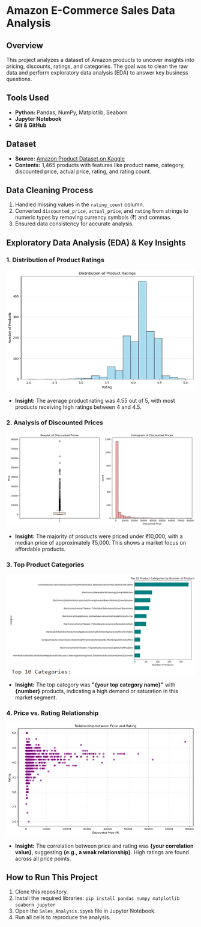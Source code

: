 # Amazon E-Commerce Sales Data Analysis

## Overview
This project analyzes a dataset of Amazon products to uncover insights into pricing, discounts, ratings, and categories. The goal was to clean the raw data and perform exploratory data analysis (EDA) to answer key business questions.

## Tools Used
- **Python:** Pandas, NumPy, Matplotlib, Seaborn
- **Jupyter Notebook**
- **Git & GitHub**

## Dataset
- **Source:** [Amazon Product Dataset on Kaggle](https://www.kaggle.com/datasets/karkavelrajaj/amazon-sales-dataset)
- **Contents:** 1,465 products with features like product name, category, discounted price, actual price, rating, and rating count.

## Data Cleaning Process
1.  Handled missing values in the `rating_count` column.
2.  Converted `discounted_price`, `actual_price`, and `rating` from strings to numeric types by removing currency symbols (₹) and commas.
3.  Ensured data consistency for accurate analysis.

## Exploratory Data Analysis (EDA) & Key Insights

### 1. Distribution of Product Ratings
![Rating Distribution](images/rating_distribution.png)
- **Insight:** The average product rating was  4.55  out of 5, with most products receiving high ratings between 4 and 4.5.

### 2. Analysis of Discounted Prices
![Discounted Prices](images/discounted_prices.png)
- **Insight:** 
The majority of products were priced under ₹10,000, with a median price of approximately ₹5,000. This shows a market focus on affordable products.
### 3. Top Product Categories
![Top Categories](images/top_categories.png)
- **Insight:** The top category was **"{your top category name}"** with **{number}** products, indicating a high demand or saturation in this market segment.

### 4. Price vs. Rating Relationship
![Price vs Rating](images/price_vs_rating.png)
- **Insight:** The correlation between price and rating was **{your correlation value}**, suggesting **{e.g., a weak relationship}**. High ratings are found across all price points.

## How to Run This Project
1.  Clone this repository.
2.  Install the required libraries: `pip install pandas numpy matplotlib seaborn jupyter`
3.  Open the `Sales_Analysis.ipynb` file in Jupyter Notebook.
4.  Run all cells to reproduce the analysis.
